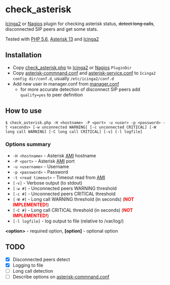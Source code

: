 # check_asterisk

[Icinga2](https://www.icinga.com/) or [Nagios](https://www.nagios.org/) plugin for checking asterisk status, ~~detect long calls~~, disconnected SIP peers and get some stats.

Tested with [PHP 5.6](http://php.net/), [Asterisk 13](https://www.asterisk.org/) and [Icinga2](https://www.icinga.com/)

## Installation

- Copy [check_asterisk.php](check_asterisk.php) to [Icinga2](https://www.icinga.com/) or [Nagios](https://www.nagios.org/) `PluginDir`
- Copy [asterisk-commnand.conf](icinga/asterisk-command.conf) and [asterisk-service.conf](icinga/asterisk-service.conf) to `Icinga2 config dir/conf.d`, usually `/etc/icinga2/conf.d`
- Add new user in manager.conf from [manager.conf](asterisk/manager.conf)
  - for more accurate detection of disconnect SIP peers add `qualify=yes` to peer definition

## How to use
```
$ check_asterisk.php -H <hostname> -P <port> -u <user> -p <password> -t <seconds> [-w unconnected WARNING] [-c unconnected CRITICAL] [-W long call WARNING] [-C long call CRITICAL] [-v] [-l logfile]
```

### Options summary
- `-H <hostname>` - Asterisk [AMI](https://wiki.asterisk.org/wiki/pages/viewpage.action?pageId=4817239) hostname
- `-P <port>` - Asterisk [AMI](https://wiki.asterisk.org/wiki/pages/viewpage.action?pageId=4817239) port
- `-u <username>` - Username
- `-p <password>` - Password
- `-t <read timeout>` - Timeout read from [AMI](https://wiki.asterisk.org/wiki/pages/viewpage.action?pageId=4817239)
- `[-v]` - Verbose output (to stdout)
- `[-w #]` - Unconnected peers WARNING threshold
- `[-c #]` - Unconnected peers CRITICAL threshold
- `[-W #]` - Long call WARNING threshold (in seconds) (<span style="color:red">**NOT IMPLEMENTED!**</span>)
- `[-C #]` - Long call CRITICAL threshold (in seconds) (<span style="color:red">**NOT IMPLEMENTED!**</span>)
- `[-l logfile]` - log output to file (relative to /var/log/)

**\<option\>** - required option, **[option]** - optional option

## TODO
- [x] Disconnected peers detect
- [x] Logging to file
- [ ] Long call detection
- [ ] Describe options on [asterisk-commnand.conf](icinga/asterisk-commnand.conf)
